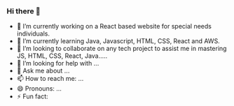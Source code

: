 ### Hi there 👋
- 🔭 I’m currently working on a React based website for special needs individuals.
- 🌱 I’m currently learning Java, Javascript, HTML, CSS, React and AWS.
- 👯 I’m looking to collaborate on any tech project to assist me in mastering JS, HTML, CSS, React, Java.....
- 🤔 I’m looking for help with ...
- 💬 Ask me about ...
- 📫 How to reach me: ...
- 😄 Pronouns: ...
- ⚡ Fun fact: 

